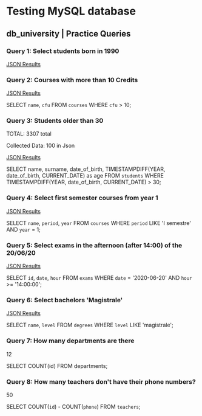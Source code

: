 # Testing MySQL database

## db_university | Practice Queries

### Query 1: Select students born in 1990

[JSON Results](results/query1.json)

### Query 2: Courses with more than 10 Credits

[JSON Results](results/query2.json)

SELECT `name`, `cfu`
FROM `courses`
WHERE `cfu` > 10;

### Query 3: Students older than 30

TOTAL: 3307 total

Collected Data: 100 in Json

[JSON Results](results/query3.json)

SELECT name, surname, date_of_birth,
TIMESTAMPDIFF(YEAR, date_of_birth, CURRENT_DATE) as age
FROM `students`
WHERE TIMESTAMPDIFF(YEAR, date_of_birth, CURRENT_DATE) > 30;

### Query 4: Select first semester courses from year 1

[JSON Results](results/query4.json)

SELECT `name`, `period`, `year`
FROM `courses`
WHERE `period` LIKE 'I semestre'
AND `year` = 1;

### Query 5: Select exams in the afternoon (after 14:00) of the 20/06/20

[JSON Results](results/query5.json)

SELECT `id`, `date`, `hour`
FROM `exams`
WHERE `date` = '2020-06-20'
AND `hour` >= '14:00:00';

### Query 6: Select bachelors 'Magistrale'

[JSON Results](results/query6.json)

SELECT `name`, `level`
FROM `degrees`
WHERE `level` LIKE 'magistrale';

### Query 7: How many departments are there

12

SELECT COUNT(id)
FROM departments;

### Query 8: How many teachers don't have their phone numbers?

50

SELECT COUNT(`id`) - COUNT(`phone`)
FROM `teachers`;
